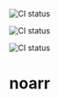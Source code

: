 ![CI status](https://github.com/ParaCoToUl/noarr/workflows/Noarr%20test%20ubuntul/badge.svg)

![CI status](https://github.com/ParaCoToUl/noarr/workflows/Noarr%20test%20macosl/badge.svg)

![CI status](https://github.com/ParaCoToUl/noarr/workflows/Noarr%20test%20Win/badge.svg)

# noarr
